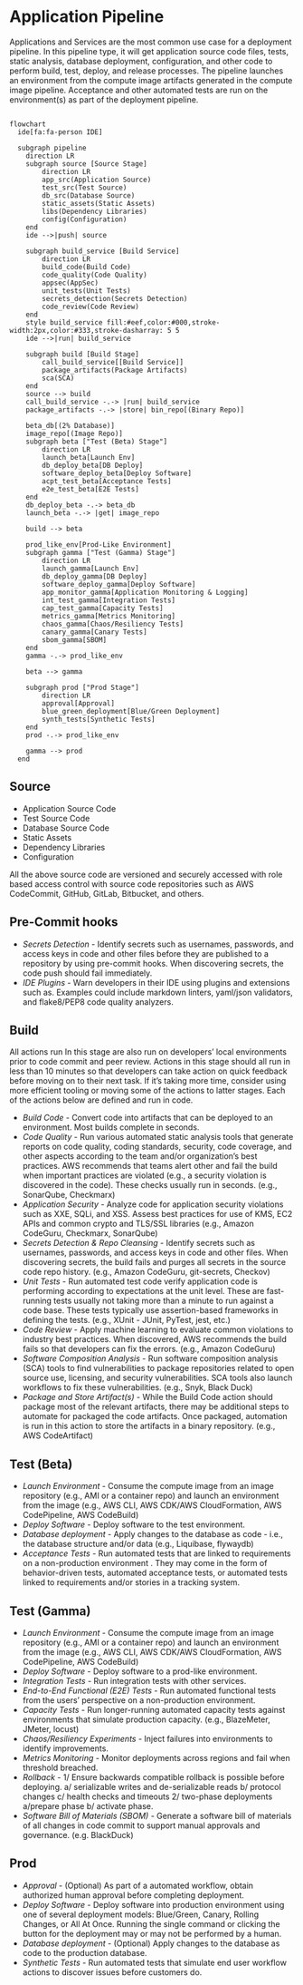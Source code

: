 # Application Pipeline

Applications and Services are the most common use case for a deployment pipeline. In this pipeline type, it will get application source code files, tests, static analysis, database deployment, configuration, and other code to perform build, test, deploy, and release processes. The pipeline launches an environment from the compute image artifacts generated in the compute image pipeline. Acceptance and other automated tests are run on the environment(s) as part of the deployment pipeline.

```mermaid

flowchart
  ide[fa:fa-person IDE]

  subgraph pipeline
    direction LR
    subgraph source [Source Stage]
        direction LR
        app_src(Application Source)
        test_src(Test Source)
        db_src(Database Source)
        static_assets(Static Assets)
        libs(Dependency Libraries)
        config(Configuration)
    end
    ide -->|push| source

    subgraph build_service [Build Service]
        direction LR
        build_code(Build Code)
        code_quality(Code Quality)
        appsec(AppSec)
        unit_tests(Unit Tests)
        secrets_detection(Secrets Detection)
        code_review(Code Review)
    end
    style build_service fill:#eef,color:#000,stroke-width:2px,color:#333,stroke-dasharray: 5 5
    ide -->|run| build_service

    subgraph build [Build Stage]
        call_build_service[[Build Service]] 
        package_artifacts(Package Artifacts)
        sca(SCA)
    end
    source --> build
    call_build_service -.-> |run| build_service
    package_artifacts -.-> |store| bin_repo[(Binary Repo)]

    beta_db[(2% Database)]
    image_repo[(Image Repo)]
    subgraph beta ["Test (Beta) Stage"]
        direction LR
        launch_beta[Launch Env] 
        db_deploy_beta[DB Deploy]
        software_deploy_beta[Deploy Software]
        acpt_test_beta[Acceptance Tests]
        e2e_test_beta[E2E Tests]
    end
    db_deploy_beta -.-> beta_db
    launch_beta -.-> |get| image_repo

    build --> beta

    prod_like_env[Prod-Like Environment]
    subgraph gamma ["Test (Gamma) Stage"]
        direction LR
        launch_gamma[Launch Env] 
        db_deploy_gamma[DB Deploy]
        software_deploy_gamma[Deploy Software]
        app_monitor_gamma[Application Monitoring & Logging]
        int_test_gamma[Integration Tests]
        cap_test_gamma[Capacity Tests]
        metrics_gamma[Metrics Monitoring]
        chaos_gamma[Chaos/Resiliency Tests]
        canary_gamma[Canary Tests]
        sbom_gamma[SBOM]
    end
    gamma -.-> prod_like_env

    beta --> gamma

    subgraph prod ["Prod Stage"]
        direction LR
        approval[Approval]
        blue_green_deployment[Blue/Green Deployment]
        synth_tests[Synthetic Tests]
    end
    prod -.-> prod_like_env

    gamma --> prod
  end
```

## Source

* Application Source Code
* Test Source Code
* Database Source Code
* Static Assets
* Dependency Libraries
* Configuration

All the above source code are versioned and securely accessed with role based access control with source code repositories such as AWS CodeCommit, GitHub, GitLab, Bitbucket, and others.

## Pre-Commit hooks

* *Secrets Detection* - Identify secrets such as usernames, passwords, and access keys in code and other files before they are published to a repository by using pre-commit hooks. When discovering secrets, the code push should fail immediately.
* *IDE Plugins* - Warn developers in their IDE using plugins and extensions such as. Examples could include markdown linters, yaml/json validators, and flake8/PEP8 code quality analyzers.

## Build

All actions run In this stage are also run on developers’ local environments prior to code commit and peer review. Actions in this stage should all run in less than 10 minutes so that developers can take action on quick feedback before moving on to their next task. If it’s taking more time, consider using more efficient tooling or moving some of the actions to latter stages. Each of the actions below are defined and run in code.

* *Build Code* - Convert code into artifacts that can be deployed to an environment. Most builds complete in seconds.
* *Code Quality* - Run various automated static analysis tools that generate reports on code quality, coding standards, security, code coverage, and other aspects according to the team and/or organization’s best practices. AWS recommends that teams alert other and fail the build when important practices are violated (e.g., a security violation is discovered in the code). These checks usually run in seconds. (e.g., SonarQube, Checkmarx)
* *Application Security* - Analyze code for application security violations such as XXE, SQLi, and XSS. Assess best practices for use of KMS, EC2 APIs and common crypto and TLS/SSL libraries (e.g., Amazon CodeGuru, Checkmarx, SonarQube)
* *Secrets Detection & Repo Cleansing* - Identify secrets such as usernames, passwords, and access keys in code and other files. When discovering secrets, the build fails and purges all secrets in the source code repo history. (e.g., Amazon CodeGuru, git-secrets, Checkov)
* *Unit Tests* - Run automated test code verify application code is performing according to expectations at the unit level. These are fast-running tests usually not taking more than a minute to run against a code base. These tests typically use assertion-based frameworks in defining the tests. (e.g., XUnit - JUnit, PyTest, jest, etc.)
* *Code Review* - Apply machine learning to evaluate common violations to industry best practices. When discovered, AWS recommends the build fails so that developers can fix the errors. (e.g., Amazon CodeGuru)
* *Software Composition Analysis* - Run software composition analysis (SCA) tools to find vulnerabilities to package repositories related to open source use, licensing, and security vulnerabilities. SCA tools also launch workflows to fix these vulnerabilities. (e.g., Snyk, Black Duck)
* *Package and Store Artifact(s)* - While the Build Code action should package most of the relevant artifacts, there may be additional steps to automate for packaged the code artifacts. Once packaged, automation is run in this action to store the artifacts in a binary repository. (e.g., AWS CodeArtifact)

## Test (Beta)

* *Launch Environment* - Consume the compute image from an image repository (e.g., AMI or a container repo) and launch an environment from the image (e.g., AWS CLI, AWS CDK/AWS CloudFormation, AWS CodePipeline, AWS CodeBuild)
* *Deploy Software* - Deploy software to the test environment.
* *Database deployment* - Apply changes to the database as code - i.e., the database structure and/or data (e.g., Liquibase, flywaydb)
* *Acceptance Tests* - Run automated tests that are linked to requirements on a non-production environment . They may come in the form of behavior-driven tests, automated acceptance tests, or automated tests linked to requirements and/or stories in a tracking system.

## Test (Gamma)

* *Launch Environment* - Consume the compute image from an image repository (e.g., AMI or a container repo) and launch an environment from the image (e.g., AWS CLI, AWS CDK/AWS CloudFormation, AWS CodePipeline, AWS CodeBuild)
* *Deploy Software* - Deploy software to a prod-like environment.
* *Integration Tests* - Run integration tests with other services.
* *End-to-End Functional (E2E) Tests* - Run automated functional tests from the users’ perspective on a non-production environment.
* *Capacity Tests* - Run longer-running automated capacity tests against environments that simulate production capacity. (e.g., BlazeMeter, JMeter, locust)
* *Chaos/Resiliency Experiments* - Inject failures into environments to identify improvements.
* *Metrics Monitoring* - Monitor deployments across regions and fail when threshold breached.
* *Rollback* - 1/ Ensure backwards compatible rollback is possible before deploying. a/ serializable writes and de-serializable reads b/ protocol changes c/ health checks and timeouts 2/ two-phase deployments a/prepare phase b/ activate phase.
* *Software Bill of Materials (SBOM)* - Generate a software bill of materials of all changes in code commit to support manual approvals and governance. (e.g. BlackDuck)

## Prod

* *Approval* - (Optional) As part of a automated workflow, obtain authorized human approval before completing deployment.
* *Deploy Software* - Deploy software into production environment using one of several deployment models: Blue/Green, Canary, Rolling Changes, or All At Once. Running the single command or clicking the button for the deployment may or may not be performed by a human.
* *Database deployment* - (Optional) Apply changes to the database as code to the production database.
* *Synthetic Tests* - Run automated tests that simulate end user workflow actions to discover issues before customers do.
